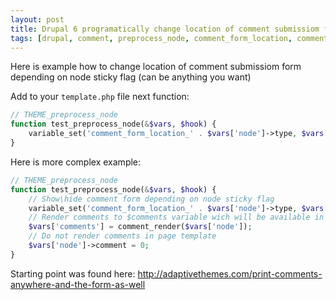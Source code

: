 ```yaml
---
layout: post
title: Drupal 6 programatically change location of comment submissiom form
tags: [drupal, comment, preprocess_node, comment_form_location, comment_form_below, comment_form_separate_page]
---
```


Here is example how to change location of comment submissiom form depending on node sticky flag (can be anything you want)

Add to your `template.php` file next function:

```php
// THEME_preprocess_node
function test_preprocess_node(&$vars, $hook) {
    variable_set('comment_form_location_' . $vars['node']->type, $vars['node']->sticky ? COMMENT_FORM_SEPARATE_PAGE : COMMENT_FORM_BELOW );
}
```

Here is more complex example:

```php
// THEME_preprocess_node
function test_preprocess_node(&$vars, $hook) {
    // Show\hide comment form depending on node sticky flag
    variable_set('comment_form_location_' . $vars['node']->type, $vars['node']->sticky ? COMMENT_FORM_SEPARATE_PAGE : COMMENT_FORM_BELOW );
    // Render comments to $comments variable wich will be available in your node template file
    $vars['comments'] = comment_render($vars['node']);
    // Do not render comments in page template
    $vars['node']->comment = 0;
}
```

Starting point was found here: http://adaptivethemes.com/print-comments-anywhere-and-the-form-as-well
